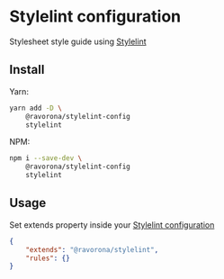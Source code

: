 # Stylelint configuration
Stylesheet style guide using [Stylelint](https://stylelint.io)

## Install
Yarn:
```bash
yarn add -D \
    @ravorona/stylelint-config
    stylelint
```
NPM:
```bash
npm i --save-dev \
    @ravorona/stylelint-config
    stylelint
```

## Usage
Set extends property inside your [Stylelint configuration](https://stylelint.io/user-guide/configure)
```json
{
    "extends": "@ravorona/stylelint",
    "rules": {}
}
```